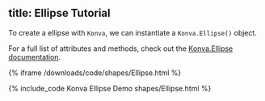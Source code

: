 title: Ellipse Tutorial
---

To create a ellipse with `Konva`, we can instantiate a `Konva.Ellipse()` object.

For a full list of attributes and methods, check out the [Konva.Ellipse documentation](http://konva.github.io/api/Konva.Ellipse.html).

{% iframe /downloads/code/shapes/Ellipse.html %}

{% include_code Konva Ellipse Demo shapes/Ellipse.html %}

